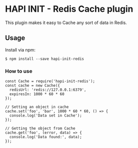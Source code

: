# HAPI INIT - Redis Cache plugin

This plugin makes it easy to Cache any sort of data in Redis.

## Usage

Install via npm:

    $ npm install --save hapi-init-redis

### How to use

    const Cache = require('hapi-init-redis');
    const cache = new Cache({
      redisUrl: 'redis://127.0.0.1:6379',
      expiresIn: 1000 * 60 * 60
    });

    // Setting an object in cache
    cache.set('foo', 'bar', 1000 * 60 * 60, () => {
      console.log('Data set in Cache');
    });

    // Getting the object from Cache
    cache.get('foo', (error, data) => {
      console.log('Data found:', data);
    });
